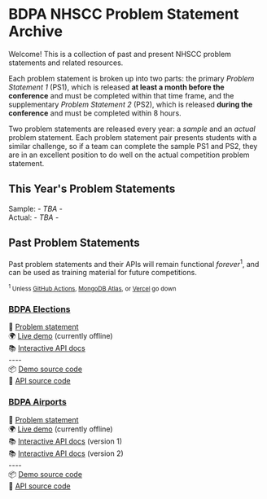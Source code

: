 # BDPA NHSCC Problem Statement Archive

Welcome! This is a collection of past and present NHSCC problem statements and
related resources.

Each problem statement is broken up into two parts: the primary _Problem
Statement 1_ (PS1), which is released **at least a month before the conference**
and must be completed within that time frame, and the supplementary _Problem
Statement 2_ (PS2), which is released **during the conference** and must be
completed within 8 hours.

Two problem statements are released every year: a _sample_ and an _actual_
problem statement. Each problem statement pair presents students with a similar
challenge, so if a team can complete the sample PS1 and PS2, they are in an
excellent position to do well on the actual competition problem statement.

## This Year's Problem Statements

<!-- Sample: _- TBA -_ <br /> Actual: _- TBA -_ -->

Sample: _- TBA -_ <br /> Actual: _- TBA -_

## Past Problem Statements

Past problem statements and their APIs will remain functional
_forever_<sup>1</sup>, and can be used as training material for future
competitions.

<small><sup>1</sup> Unless
[GitHub Actions](https://github.com/features/actions),
[MongoDB Atlas](https://www.mongodb.com/cloud/atlas), or
[Vercel](https://vercel.com/) go down</small>

<!-- prettier-ignore-start -->

### [**BDPA Elections**](/2019/elections)

📑 [Problem statement](/2019/elections)  
🌍 [Live demo](https://elections.solutions.hscc.bdpa.org) (currently offline)  
📚 [Interactive API docs](https://hscc4cfe8be7.docs.apiary.io/)  
\-\-\-\-  
📦 [Demo source code](https://github.com/nhscc/elections.solutions.hscc.bdpa.org)  
🎒 [API source code](https://github.com/nhscc/elections.api.hscc.bdpa.org)

### [**BDPA Airports**](/2020/airports)

📑 [Problem statement](/2020/airports)  
🌍 [Live demo](https://airports.solutions.hscc.bdpa.org) (currently offline)  
📚 [Interactive API docs](https://hsccdfbb7244.docs.apiary.io/) (version 1)  
📚 [Interactive API docs](https://hscc210ff8c0.docs.apiary.io/) (version 2)  
\-\-\-\-  
📦 [Demo source code](https://github.com/nhscc/airports.solutions.hscc.bdpa.org)  
🎒 [API source code](https://github.com/nhscc/airports.api.hscc.bdpa.org)

<!-- prettier-ignore-end -->
